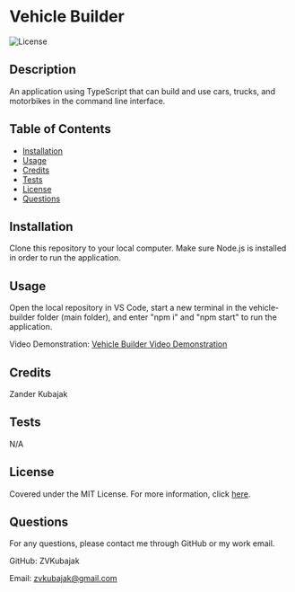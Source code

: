  # Vehicle Builder
  ![License](https://img.shields.io/badge/License-MIT-yellow.svg)

  ## Description

  An application using TypeScript that can build and use cars, trucks, and motorbikes in the command line interface.

  ## Table of Contents

  - [Installation](#installation)
  - [Usage](#usage)
  - [Credits](#credits)
  - [Tests](#tests)
  - [License](#license)
  - [Questions](#questions)

  ## Installation

  Clone this repository to your local computer. Make sure Node.js is installed in order to run the application.

  ## Usage

  Open the local repository in VS Code, start a new terminal in the vehicle-builder folder (main folder), and enter "npm i" and "npm start" to run the application.

  Video Demonstration: [Vehicle Builder Video Demonstration]([https://drive.google.com/file/d/1s83tteZ-LO5NV7V96ar3l7Kzy3N0XLqt/view](https://drive.google.com/file/d/1-e8iu-pnr7IHCSpM5N3I1lpBUirzQUyv/view))

  ## Credits

  Zander Kubajak

  ## Tests

  N/A

  ## License

  Covered under the MIT License. For more information, click [here](https://opensource.org/licenses/MIT).

  ## Questions

  For any questions, please contact me through GitHub or my work email.

  GitHub: ZVKubajak
  
  Email: zvkubajak@gmail.com

